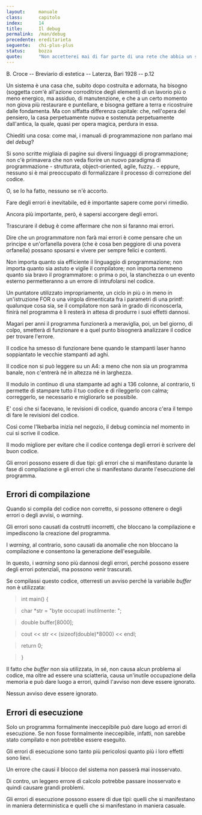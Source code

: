 ```yaml
---
layout:     manuale
class:      capitolo
index:      14
title:      Il debug
permalink:  /man/debug
precedente: ereditarieta
seguente:   chi-plus-plus
status:     bozza
quote:      "Non accetterei mai di far parte di una rete che abbia un server come me fra i suoi nodi"
---
```



B. Croce -- Breviario di estetica -- Laterza, Bari 1928 -- p.12

Un sistema è una casa che, subito dopo costruita e adornata, ha bisogno
(soggetta com'è all'azione corroditrice degli elementi) di un lavorio
più o meno energico, ma assiduo, di manutenzione, e che a un certo
momento non giova più restaurare e puntellare, e bisogna gettare a terra
e ricostruire dalle fondamenta. Ma con siffatta differenza capitale:
che, nell'opera del pensiero, la casa perpetuamente nuova e sostenuta
perpetuamente dall'antica, la quale, quasi per opera magica, perdura in
essa.

Chiediti una cosa: come mai, i manuali di programmazione non parlano mai
del *debug*?

Si sono scritte migliaia di pagine sui diversi linguaggi di
programmazione; non c\'è primavera che non veda fiorire un nuovo
paradigma di programmazione - strutturata, object-oriented, agile,
fuzzy.. - eppure, nessuno si è mai preoccupato di formalizzare il
processo di correzione del codice.

O, se lo ha fatto, nessuno se n\'è accorto.

Fare degli errori è inevitabile, ed è importante sapere come porvi
rimedio.

Ancora più importante, però, è sapersi accorgere degli errori.

Trascurare il debug è come affermare che non si faranno mai errori.

Dire che un programmatore non farà mai errori è come pensare che un
principe e un\'orfanella povera (che è cosa ben peggiore di una povera
orfanella) possano sposarsi e vivere per sempre felici e contenti.

Non importa quanto sia efficiente il linguaggio di programmazione; non
importa quanto sia astuto e vigile il compilatore; non importa nemmeno
quanto sia bravo il programmatore: o prima o poi, la stanchezza o un
evento esterno permetteranno a un errore di intrufolarsi nel codice.

Un puntatore utilizzato impropriamente, un ciclo in più o in meno in
un\'istruzione FOR o una virgola dimenticata fra i parametri di una
printf: qualunque cosa sia, se il compilatore non sarà in grado di
riconoscerla, finirà nel programma è lì resterà in attesa di produrre i
suoi effetti dannosi.

Magari per anni il programma funzionerà a meraviglia, poi, un bel
giorno, di colpo, smetterà di funzionare e a quel punto bisognerà
analizzare il codice per trovare l\'errore.

Il codice ha smesso di funzionare bene quando le stampanti laser hanno
soppiantato le vecchie stampanti ad aghi.

Il codice non si può leggere su un A4: a meno che non sia un programma
banale, non c\'entrerà né in altezza né in larghezza.

Il modulo in continuo di una stampante ad aghi a 136 colonne, al
contrario, ti permette di stampare tutto il tuo codice e di rileggerlo
con calma; correggerlo, se necessario e migliorarlo se possibile.

E\' così che si facevano, le revisioni di codice, quando ancora c\'era
il tempo di fare le revisioni del codice.

Così come l\'Ikebarba inizia nel negozio, il debug comincia nel momento
in cui si scrive il codice.

Il modo migliore per evitare che il codice contenga degli errori è
scrivere del buon codice.

Gli errori possono essere di due tipi: gli errori che si manifestano
durante la fase di compilazione e gli errori che si manifestano durante
l'esecuzione del programma.

Errori di compilazione
----------------------

Quando si compila del codice non corretto, si possono ottenere o degli
errori o degli avvisi, o *warning*.

Gli errori sono causati da costrutti incorretti, che bloccano la
compilazione e impediscono la creazione del programma.

I *warning*, al contrario, sono causati da anomalie che non bloccano la
compilazione e consentono la generazione dell'eseguibile.

In questo, i *warning* sono più dannosi degli errori, perché possono
essere degli errori potenziali, ma possono venir trascurati.

Se compilassi questo codice, otterresti un avviso perché la variabile
*buffer* non è utilizzata:

> int main() {

> char \*str = \"byte occupati inutilmente: \";

> double buffer\[8000\];

> cout \<\< str \<\< (sizeof(double)\*8000) \<\< endl;

> return 0;

> }

Il fatto che *buffer* non sia utilizzata, in sé, non causa alcun
problema al codice, ma oltre ad essere una sciatteria, causa un'inutile
occupazione della memoria e può dare luogo a errori, quindi l'avviso non
deve essere ignorato.

Nessun avviso deve essere ignorato.

Errori di esecuzione
--------------------

Solo un programma formalmente ineccepibile può dare luogo ad errori di
esecuzione. Se non fosse formalmente ineccepibile, infatti, non sarebbe
stato compilato e non potrebbe essere eseguito.

Gli errori di esecuzione sono tanto più pericolosi quanto più i loro
effetti sono lievi.

Un errore che causi il blocco del sistema non passerà mai inosservato.

Di contro, un leggero errore di calcolo potrebbe passare inosservato e
quindi causare grandi problemi.

Gli errori di esecuzione possono essere di due tipi: quelli che si
manifestano in maniera deterministica e quelli che si manifestano in
maniera casuale.
